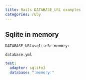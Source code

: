 ```yaml
---
title: Rails DATABASE_URL examples
categories: ruby
---
```



## Sqlite in memory
```
DATABASE_URL=sqlite3::memory:
```

`database.yml`
```yaml
test:
  adapter: sqlite3
  database: ":memory:"
```
